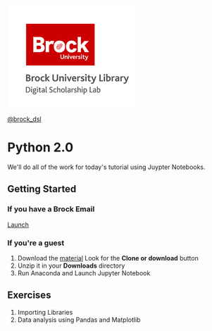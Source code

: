 ![DSL Logo](dsl_logo.png)

[@brock_dsl](https://twitter.com/brock_dsl)


# Python 2.0

We'll do all of the work for today's tutorial using Juypter Notebooks. 


## Getting Started


### If you have a Brock Email

[Launch](https://brocku.syzygy.ca/jupyter/user-redirect/git-pull?repo=https://github.com/BrockDSL/Python_2.0_Workshop)

### If you're a guest

1. Download the [material](https://github.com/BrockDSL/Python_2.0_Workshop) Look for the **Clone or download** button
1. Unzip it in your **Downloads** directory 
1. Run Anaconda and Launch Jupyter Notebook



## Exercises

1. Importing Libraries
1. Data analysis using Pandas and Matplotlib